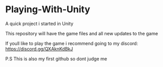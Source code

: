 # Playing-With-Unity
A quick project i started in Unity

This repository will have the game files and all new updates to the game

If youll like to play the game i recommend going to my discord: https://discord.gg/QXAknKdBkJ

P.S This is also my first github so dont judge me
